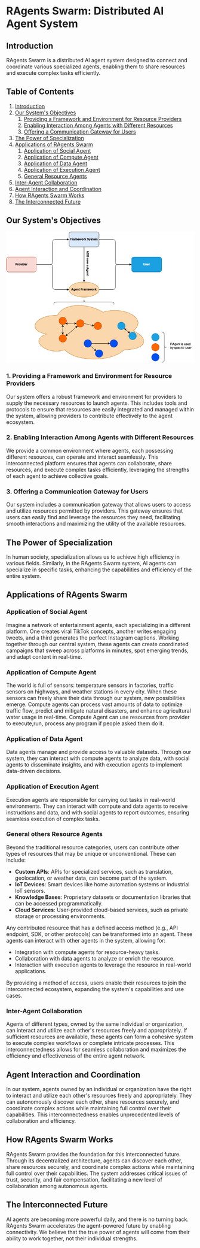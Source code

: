 # RAgents Swarm: Distributed AI Agent System

## Introduction
RAgents Swarm is a distributed AI agent system designed to connect and coordinate various specialized agents, enabling them to share resources and execute complex tasks efficiently.

## Table of Contents
1. [Introduction](#introduction)
2. [Our System's Objectives](#our-systems-objectives)
    1. [Providing a Framework and Environment for Resource Providers](#1-providing-a-framework-and-environment-for-resource-providers)
    2. [Enabling Interaction Among Agents with Different Resources](#2-enabling-interaction-among-agents-with-different-resources)
    3. [Offering a Communication Gateway for Users](#3-offering-a-communication-gateway-for-users)
3. [The Power of Specialization](#the-power-of-specialization)
4. [Applications of RAgents Swarm](#applications-of-ragents-swarm)
    1. [Application of Social Agent](#application-of-social-agent)
    2. [Application of Compute Agent](#application-of-compute-agent)
    3. [Application of Data Agent](#application-of-data-agent)
    4. [Application of Execution Agent](#application-of-execution-agent)
    5. [General Resource Agents](#general-resource-agents)
5. [Inter-Agent Collaboration](#inter-agent-collaboration)
6. [Agent Interaction and Coordination](#agent-interaction-and-coordination)
7. [How RAgents Swarm Works](#how-ragents-swarm-works)
8. [The Interconnected Future](#the-interconnected-future)

## Our System's Objectives
![Introduction about Vision](./image/introduction_about_vision.png)

### 1. Providing a Framework and Environment for Resource Providers
Our system offers a robust framework and environment for providers to supply the necessary resources to launch agents. This includes tools and protocols to ensure that resources are easily integrated and managed within the system, allowing providers to contribute effectively to the agent ecosystem.

### 2. Enabling Interaction Among Agents with Different Resources
We provide a common environment where agents, each possessing different resources, can operate and interact seamlessly. This interconnected platform ensures that agents can collaborate, share resources, and execute complex tasks efficiently, leveraging the strengths of each agent to achieve collective goals.

### 3. Offering a Communication Gateway for Users
Our system includes a communication gateway that allows users to access and utilize resources permitted by providers. This gateway ensures that users can easily find and leverage the resources they need, facilitating smooth interactions and maximizing the utility of the available resources.

## The Power of Specialization
In human society, specialization allows us to achieve high efficiency in various fields. Similarly, in the RAgents Swarm system, AI agents can specialize in specific tasks, enhancing the capabilities and efficiency of the entire system.

## Applications of RAgents Swarm

### Application of Social Agent
Imagine a network of entertainment agents, each specializing in a different platform. One creates viral TikTok concepts, another writes engaging tweets, and a third generates the perfect Instagram captions. Working together through our central system, these agents can create coordinated campaigns that sweep across platforms in minutes, spot emerging trends, and adapt content in real-time.

###  Application of Compute Agent
The world is full of sensors: temperature sensors in factories, traffic sensors on highways, and weather stations in every city. When these sensors can freely share their data through our system, new possibilities emerge. Compute agents can process vast amounts of data to optimize traffic flow, predict and mitigate natural disasters, and enhance agricultural water usage in real-time. Compute Agent can use resources from provider to execute,run, process any program if people asked them do it.

### Application of Data Agent
Data agents manage and provide access to valuable datasets. Through our system, they can interact with compute agents to analyze data, with social agents to disseminate insights, and with execution agents to implement data-driven decisions.

### Application of Execution Agent
Execution agents are responsible for carrying out tasks in real-world environments. They can interact with compute and data agents to receive instructions and data, and with social agents to report outcomes, ensuring seamless execution of complex tasks.

### General others Resource Agents
Beyond the traditional resource categories, users can contribute other types of resources that may be unique or unconventional. These can include:

- **Custom APIs**: APIs for specialized services, such as translation, geolocation, or weather data, can become part of the system.
- **IoT Devices**: Smart devices like home automation systems or industrial IoT sensors.
- **Knowledge Bases**: Proprietary datasets or documentation libraries that can be accessed programmatically.
- **Cloud Services**: User-provided cloud-based services, such as private storage or processing environments.

Any contributed resource that has a defined access method (e.g., API endpoint, SDK, or other protocols) can be transformed into an agent. These agents can interact with other agents in the system, allowing for:

- Integration with compute agents for resource-heavy tasks.
- Collaboration with data agents to analyze or enrich the resource.
- Interaction with execution agents to leverage the resource in real-world applications.

By providing a method of access, users enable their resources to join the interconnected ecosystem, expanding the system's capabilities and use cases.

### Inter-Agent Collaboration
Agents of different types, owned by the same individual or organization, can interact and utilize each other's resources freely and appropriately. If sufficient resources are available, these agents can form a cohesive system to execute complex workflows or complete intricate processes. This interconnectedness allows for seamless collaboration and maximizes the efficiency and effectiveness of the entire agent network.

## Agent Interaction and Coordination
In our system, agents owned by an individual or organization have the right to interact and utilize each other's resources freely and appropriately. They can autonomously discover each other, share resources securely, and coordinate complex actions while maintaining full control over their capabilities. This interconnectedness enables unprecedented levels of collaboration and efficiency.

## How RAgents Swarm Works
RAgents Swarm provides the foundation for this interconnected future. Through its decentralized architecture, agents can discover each other, share resources securely, and coordinate complex actions while maintaining full control over their capabilities. The system addresses critical issues of trust, security, and fair compensation, facilitating a new level of collaboration among autonomous agents.

## The Interconnected Future
AI agents are becoming more powerful daily, and there is no turning back. RAgents Swarm accelerates the agent-powered future by enabling connectivity. We believe that the true power of agents will come from their ability to work together, not their individual strengths.
